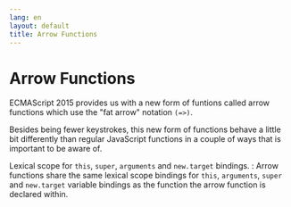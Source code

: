 ```yaml
---
lang: en
layout: default
title: Arrow Functions
---
```


# Arrow Functions

ECMAScript 2015 provides us with a new form of funtions called arrow functions
which use the "fat arrow" notation `(=>)`.

Besides being fewer keystrokes, this new form of functions behave a little bit
differently than regular JavaScript functions in a couple of ways that is
important to be aware of.

Lexical scope for `this`, `super`, `arguments` and `new.target` bindings.
: Arrow functions share the same lexical scope bindings for `this`,
`arguments`, `super` and `new.target` variable bindings as the function the
arrow function is declared within.

```javascript
```
